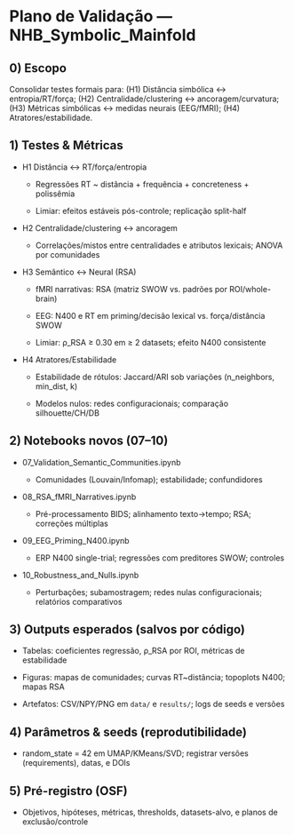 # Plano de Validação — NHB_Symbolic_Mainfold

## 0) Escopo
Consolidar testes formais para: (H1) Distância simbólica ↔ entropia/RT/força; (H2) Centralidade/clustering ↔ ancoragem/curvatura; (H3) Métricas simbólicas ↔ medidas neurais (EEG/fMRI); (H4) Atratores/estabilidade.

## 1) Testes & Métricas

- H1 Distância ↔ RT/força/entropia

  - Regressões RT ~ distância + frequência + concreteness + polissêmia

  - Limiar: efeitos estáveis pós-controle; replicação split-half

- H2 Centralidade/clustering ↔ ancoragem

  - Correlações/mistos entre centralidades e atributos lexicais; ANOVA por comunidades

- H3 Semântico ↔ Neural (RSA)

  - fMRI narrativas: RSA (matriz SWOW vs. padrões por ROI/whole-brain)

  - EEG: N400 e RT em priming/decisão lexical vs. força/distância SWOW

  - Limiar: ρ_RSA ≥ 0.30 em ≥ 2 datasets; efeito N400 consistente

- H4 Atratores/Estabilidade

  - Estabilidade de rótulos: Jaccard/ARI sob variações (n_neighbors, min_dist, k)

  - Modelos nulos: redes configuracionais; comparação silhouette/CH/DB

## 2) Notebooks novos (07–10)

- 07_Validation_Semantic_Communities.ipynb

  - Comunidades (Louvain/Infomap); estabilidade; confundidores

- 08_RSA_fMRI_Narratives.ipynb

  - Pré-processamento BIDS; alinhamento texto→tempo; RSA; correções múltiplas

- 09_EEG_Priming_N400.ipynb

  - ERP N400 single-trial; regressões com preditores SWOW; controles

- 10_Robustness_and_Nulls.ipynb

  - Perturbações; subamostragem; redes nulas configuracionais; relatórios comparativos

## 3) Outputs esperados (salvos por código)

- Tabelas: coeficientes regressão, ρ_RSA por ROI, métricas de estabilidade

- Figuras: mapas de comunidades; curvas RT~distância; topoplots N400; mapas RSA

- Artefatos: CSV/NPY/PNG em `data/` e `results/`; logs de seeds e versões

## 4) Parâmetros & seeds (reprodutibilidade)

- random_state = 42 em UMAP/KMeans/SVD; registrar versões (requirements), datas, e DOIs

## 5) Pré-registro (OSF)

- Objetivos, hipóteses, métricas, thresholds, datasets-alvo, e planos de exclusão/controle
